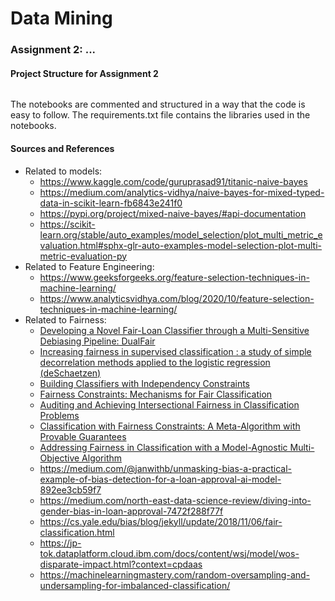 # Data Mining

### Assignment 2: ...

#### Project Structure for Assignment 2
```

```

The notebooks are commented and structured in a way that the code is easy to follow. 
The requirements.txt file contains the libraries used in the notebooks.

#### Sources and References

- Related to models:
  - https://www.kaggle.com/code/guruprasad91/titanic-naive-bayes
  - https://medium.com/analytics-vidhya/naive-bayes-for-mixed-typed-data-in-scikit-learn-fb6843e241f0
  - https://pypi.org/project/mixed-naive-bayes/#api-documentation
  - https://scikit-learn.org/stable/auto_examples/model_selection/plot_multi_metric_evaluation.html#sphx-glr-auto-examples-model-selection-plot-multi-metric-evaluation-py
- Related to Feature Engineering:
  - https://www.geeksforgeeks.org/feature-selection-techniques-in-machine-learning/
  - https://www.analyticsvidhya.com/blog/2020/10/feature-selection-techniques-in-machine-learning/
- Related to Fairness:
  - [Developing a Novel Fair-Loan Classifier through a
      Multi-Sensitive Debiasing Pipeline: DualFair](https://cap.csail.mit.edu/sites/default/files/research-pdfs/make-04-00011-v2.pdf)
  - [Increasing fairness in supervised classification : a study of
simple decorrelation methods applied to the logistic regression (deSchaetzen)](https://dial.uclouvain.be/downloader/downloader.php?pid=thesis%3A30729&datastream=PDF_01&cover=cover-mem)
  - [Building Classifiers with Independency Constraints
](https://www.win.tue.nl/~mpechen/publications/pubs/CaldersICDM09.pdf)
  - [Fairness Constraints: Mechanisms for Fair Classification
](https://proceedings.mlr.press/v54/zafar17a/zafar17a.pdf)
  - [Auditing and Achieving Intersectional Fairness in Classification
Problems](https://arxiv.org/pdf/1911.01468.pdf)
  - [Classification with Fairness Constraints:
A Meta-Algorithm with Provable Guarantees](https://arxiv.org/pdf/1806.06055.pdf)
  - [Addressing Fairness in Classification with a Model-Agnostic Multi-Objective
Algorithm
](https://proceedings.mlr.press/v161/padh21a/padh21a.pdf)
  - https://medium.com/@janwithb/unmasking-bias-a-practical-example-of-bias-detection-for-a-loan-approval-ai-model-892ee3cb59f7
  - https://medium.com/north-east-data-science-review/diving-into-gender-bias-in-loan-approval-7472f288f77f
  - https://cs.yale.edu/bias/blog/jekyll/update/2018/11/06/fair-classification.html
  - https://jp-tok.dataplatform.cloud.ibm.com/docs/content/wsj/model/wos-disparate-impact.html?context=cpdaas
  - https://machinelearningmastery.com/random-oversampling-and-undersampling-for-imbalanced-classification/
